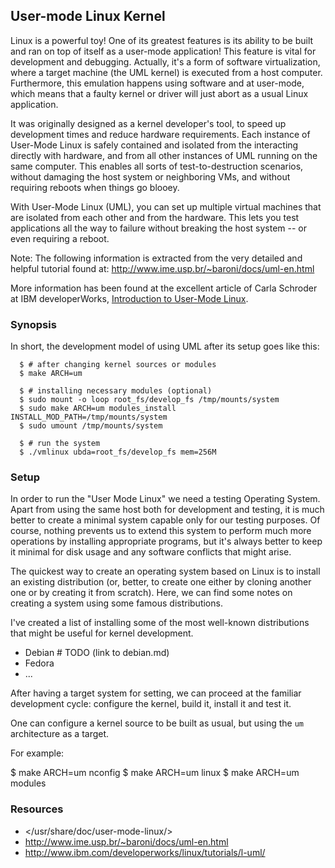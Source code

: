 User-mode Linux Kernel
----------------------

Linux is a powerful toy!  One of its greatest features is its ability to be
built and ran on top of itself as a user-mode application!  This feature is
vital for development and debugging.  Actually, it's a form of software
virtualization, where a target machine (the UML kernel) is executed from a
host computer.  Furthermore, this emulation happens using software and at
user-mode, which means that a faulty kernel or driver will just abort as a
usual Linux application.

It was originally designed as a kernel developer's tool, to speed up
development times and reduce hardware requirements. Each instance of
User-Mode Linux is safely contained and isolated from the interacting
directly with hardware, and from all other instances of UML running on the
same computer. This enables all sorts of test-to-destruction scenarios,
without damaging the host system or neighboring VMs, and without requiring
reboots when things go blooey.

With User-Mode Linux (UML), you can set up multiple virtual machines that
are isolated from each other and from the hardware.  This lets you test
applications all the way to failure without breaking the host system -- or
even requiring a reboot.

Note: The following information is extracted from the very detailed and
helpful tutorial found at:
   <http://www.ime.usp.br/~baroni/docs/uml-en.html>

More information has been found at the excellent article of Carla Schroder
at IBM developerWorks, [Introduction to User-Mode Linux][usermode-linux].


[usermode-linux]:	http://www.ibm.com/developerworks/linux/tutorials/l-uml/

### Synopsis ###

In short, the development model of using UML after its setup goes like this:

      $ # after changing kernel sources or modules
      $ make ARCH=um

      $ # installing necessary modules (optional)
      $ sudo mount -o loop root_fs/develop_fs /tmp/mounts/system
      $ sudo make ARCH=um modules_install INSTALL_MOD_PATH=/tmp/mounts/system
      $ sudo umount /tmp/mounts/system

      $ # run the system
      $ ./vmlinux ubda=root_fs/develop_fs mem=256M

### Setup ###

In order to run the "User Mode Linux" we need a testing Operating System.
Apart from using the same host both for development and testing, it is much
better to create a minimal system capable only for our testing purposes.  Of
course, nothing prevents us to extend this system to perform much more
operations by installing appropriate programs, but it's always better to
keep it minimal for disk usage and any software conflicts that might arise.

The quickest way to create an operating system based on Linux is to install
an existing distribution (or, better, to create one either by cloning
another one or by creating it from scratch).  Here, we can find some notes
on creating a system using some famous distributions.

I've created a list of installing some of the most well-known distributions
that might be useful for kernel development.

 - Debian	# TODO (link to debian.md)
 - Fedora
 - ...

After having a target system for setting, we can proceed at the familiar
development cycle: configure the kernel, build it, install it and test it.

One can configure a kernel source to be built as usual, but using the ``um``
architecture as a target.

For example:

   $ make ARCH=um nconfig
   $ make ARCH=um linux
   $ make ARCH=um modules


### Resources ###

- </usr/share/doc/user-mode-linux/>
- <http://www.ime.usp.br/~baroni/docs/uml-en.html>
- <http://www.ibm.com/developerworks/linux/tutorials/l-uml/>
